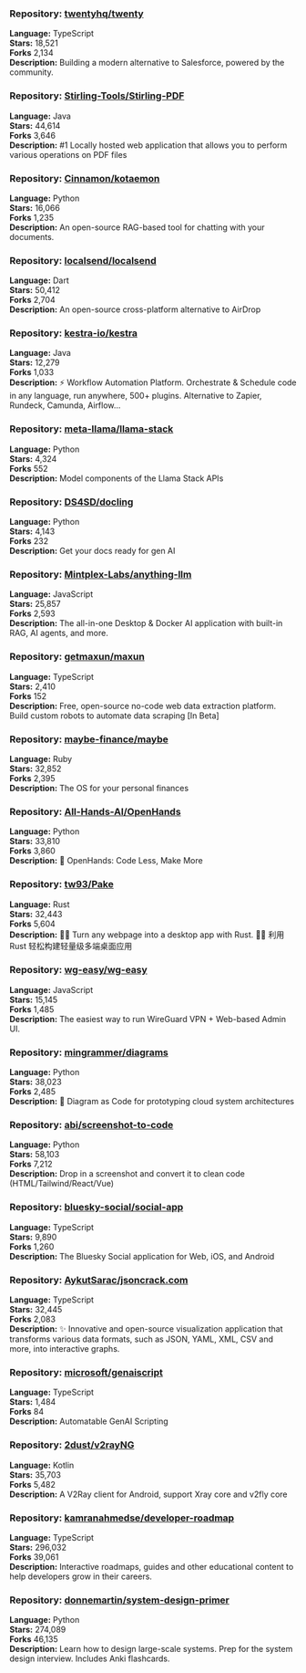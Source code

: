 ### **Repository:** [twentyhq/twenty](https://github.com/twentyhq/twenty)  

**Language:** TypeScript  
**Stars:** 18,521  
**Forks** 2,134  
**Description:** Building a modern alternative to Salesforce, powered by the community.  

### **Repository:** [Stirling-Tools/Stirling-PDF](https://github.com/Stirling-Tools/Stirling-PDF)  

**Language:** Java  
**Stars:** 44,614  
**Forks** 3,646  
**Description:** #1 Locally hosted web application that allows you to perform various operations on PDF files  

### **Repository:** [Cinnamon/kotaemon](https://github.com/Cinnamon/kotaemon)  

**Language:** Python  
**Stars:** 16,066  
**Forks** 1,235  
**Description:** An open-source RAG-based tool for chatting with your documents.  

### **Repository:** [localsend/localsend](https://github.com/localsend/localsend)  

**Language:** Dart  
**Stars:** 50,412  
**Forks** 2,704  
**Description:** An open-source cross-platform alternative to AirDrop  

### **Repository:** [kestra-io/kestra](https://github.com/kestra-io/kestra)  

**Language:** Java  
**Stars:** 12,279  
**Forks** 1,033  
**Description:** ⚡ Workflow Automation Platform. Orchestrate & Schedule code in any language, run anywhere, 500+ plugins. Alternative to Zapier, Rundeck, Camunda, Airflow...  

### **Repository:** [meta-llama/llama-stack](https://github.com/meta-llama/llama-stack)  

**Language:** Python  
**Stars:** 4,324  
**Forks** 552  
**Description:** Model components of the Llama Stack APIs  

### **Repository:** [DS4SD/docling](https://github.com/DS4SD/docling)  

**Language:** Python  
**Stars:** 4,143  
**Forks** 232  
**Description:** Get your docs ready for gen AI  

### **Repository:** [Mintplex-Labs/anything-llm](https://github.com/Mintplex-Labs/anything-llm)  

**Language:** JavaScript  
**Stars:** 25,857  
**Forks** 2,593  
**Description:** The all-in-one Desktop & Docker AI application with built-in RAG, AI agents, and more.  

### **Repository:** [getmaxun/maxun](https://github.com/getmaxun/maxun)  

**Language:** TypeScript  
**Stars:** 2,410  
**Forks** 152  
**Description:** Free, open-source no-code web data extraction platform. Build custom robots to automate data scraping [In Beta]  

### **Repository:** [maybe-finance/maybe](https://github.com/maybe-finance/maybe)  

**Language:** Ruby  
**Stars:** 32,852  
**Forks** 2,395  
**Description:** The OS for your personal finances  

### **Repository:** [All-Hands-AI/OpenHands](https://github.com/All-Hands-AI/OpenHands)  

**Language:** Python  
**Stars:** 33,810  
**Forks** 3,860  
**Description:** 🙌 OpenHands: Code Less, Make More  

### **Repository:** [tw93/Pake](https://github.com/tw93/Pake)  

**Language:** Rust  
**Stars:** 32,443  
**Forks** 5,604  
**Description:** 🤱🏻 Turn any webpage into a desktop app with Rust. 🤱🏻 利用 Rust 轻松构建轻量级多端桌面应用  

### **Repository:** [wg-easy/wg-easy](https://github.com/wg-easy/wg-easy)  

**Language:** JavaScript  
**Stars:** 15,145  
**Forks** 1,485  
**Description:** The easiest way to run WireGuard VPN + Web-based Admin UI.  

### **Repository:** [mingrammer/diagrams](https://github.com/mingrammer/diagrams)  

**Language:** Python  
**Stars:** 38,023  
**Forks** 2,485  
**Description:** 🎨 Diagram as Code for prototyping cloud system architectures  

### **Repository:** [abi/screenshot-to-code](https://github.com/abi/screenshot-to-code)  

**Language:** Python  
**Stars:** 58,103  
**Forks** 7,212  
**Description:** Drop in a screenshot and convert it to clean code (HTML/Tailwind/React/Vue)  

### **Repository:** [bluesky-social/social-app](https://github.com/bluesky-social/social-app)  

**Language:** TypeScript  
**Stars:** 9,890  
**Forks** 1,260  
**Description:** The Bluesky Social application for Web, iOS, and Android  

### **Repository:** [AykutSarac/jsoncrack.com](https://github.com/AykutSarac/jsoncrack.com)  

**Language:** TypeScript  
**Stars:** 32,445  
**Forks** 2,083  
**Description:** ✨ Innovative and open-source visualization application that transforms various data formats, such as JSON, YAML, XML, CSV and more, into interactive graphs.  

### **Repository:** [microsoft/genaiscript](https://github.com/microsoft/genaiscript)  

**Language:** TypeScript  
**Stars:** 1,484  
**Forks** 84  
**Description:** Automatable GenAI Scripting  

### **Repository:** [2dust/v2rayNG](https://github.com/2dust/v2rayNG)  

**Language:** Kotlin  
**Stars:** 35,703  
**Forks** 5,482  
**Description:** A V2Ray client for Android, support Xray core and v2fly core  

### **Repository:** [kamranahmedse/developer-roadmap](https://github.com/kamranahmedse/developer-roadmap)  

**Language:** TypeScript  
**Stars:** 296,032  
**Forks** 39,061  
**Description:** Interactive roadmaps, guides and other educational content to help developers grow in their careers.  

### **Repository:** [donnemartin/system-design-primer](https://github.com/donnemartin/system-design-primer)  

**Language:** Python  
**Stars:** 274,089  
**Forks** 46,135  
**Description:** Learn how to design large-scale systems. Prep for the system design interview. Includes Anki flashcards.  

